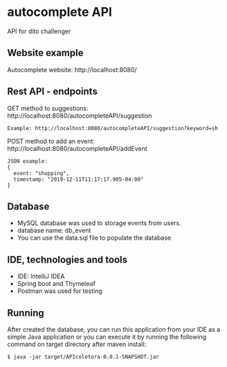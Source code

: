 # autocomplete API
API for dito challenger
## Website example
Autocomplete website: http://localhost:8080/

## Rest API - endpoints
  GET method to suggestions: http://localhost:8080/autocompleteAPI/suggestion
  
    Example: http://localhost:8080/autocompleteAPI/suggestion?keyword=sh
    
  POST method to add an event: http://localhost:8080/autocompleteAPI/addEvent
  
    JSON example:
    { 
      event: "shopping",
      timestamp: "2019-12-11T11:17:17.905-04:00"
    }

## Database
  - MySQL database was used to storage events from users.
  - database name: db_event
  - You can use the data.sql file to populate the database
  
## IDE, technologies and tools                  
  - IDE: IntelliJ IDEA
  - Spring boot and Thymeleaf
  - Postman was used for testing
  
## Running
  
  After created the database, you can run this application from your IDE as a simple Java application or you can execute it by running the following command on target directory after maven install:
  
    $ java -jar target/APIcoletora-0.0.1-SNAPSHOT.jar
  
  


